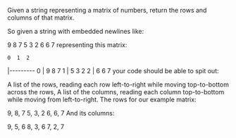 Given a string representing a matrix of numbers, return the rows and columns of that matrix.

So given a string with embedded newlines like:

9 8 7
5 3 2
6 6 7
representing this matrix:

    0  1  2
  |---------
0 | 9  8  7
1 | 5  3  2
2 | 6  6  7
your code should be able to spit out:

A list of the rows, reading each row left-to-right while moving top-to-bottom across the rows,
A list of the columns, reading each column top-to-bottom while moving from left-to-right.
The rows for our example matrix:

9, 8, 7
5, 3, 2
6, 6, 7
And its columns:

9, 5, 6
8, 3, 6
7, 2, 7
